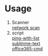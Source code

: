 # Usage
1.  Scanner  
[network scan](https://github.com/nvth/script/blob/master/NessusPro/nessus.md)
2.  script  
[ping-with-list](https://github.com/nvth/script/tree/master/pinglist)  
[sublinme-text](https://github.com/nvth/script/tree/master/sumlimetext-bypass)  
[office365-cmd](https://github.com/nvth/script/tree/master/active_office)  

